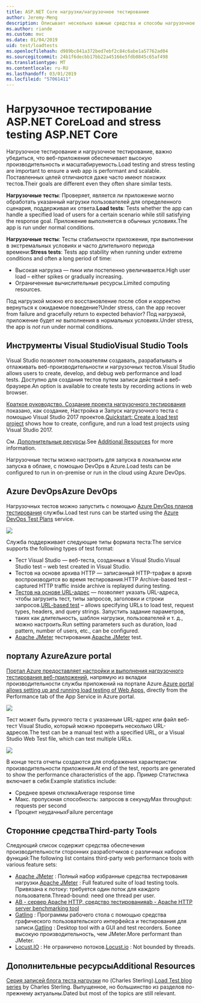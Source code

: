 ```yaml
---
title: ASP.NET Core нагрузки/нагрузочное тестирование
author: Jeremy-Meng
description: Описывает несколько важные средства и способы нагрузочное тестирование и нагрузочное тестирование приложений ASP.NET Core.
ms.author: riande
ms.custom: mvc
ms.date: 01/04/2019
uid: test/loadtests
ms.openlocfilehash: d989bc841a372bed7ebf2c84c6abe1a57762ad04
ms.sourcegitcommit: 24b1f6decbb17bb22a45166e5fdb0845c65af498
ms.translationtype: MT
ms.contentlocale: ru-RU
ms.lasthandoff: 03/01/2019
ms.locfileid: "57061411"
---
```

# <a name="load-and-stress-testing-aspnet-core"></a><span data-ttu-id="da145-103">Нагрузочное тестирование ASP.NET Core</span><span class="sxs-lookup"><span data-stu-id="da145-103">Load and stress testing ASP.NET Core</span></span>

<span data-ttu-id="da145-104">Нагрузочное тестирование и нагрузочное тестирование, важно убедиться, что веб-приложения обеспечивает высокую производительность и масштабируемость.</span><span class="sxs-lookup"><span data-stu-id="da145-104">Load testing and stress testing are important to ensure a web app is performant and scalable.</span></span> <span data-ttu-id="da145-105">Поставленных целей отличаются даже часто имеют похожих тестов.</span><span class="sxs-lookup"><span data-stu-id="da145-105">Their goals are different even they often share similar tests.</span></span>

<span data-ttu-id="da145-106">**Нагрузочные тесты**: Проверяет, является ли приложение могло обработать указанный нагрузки пользователей для определенного сценария, поддерживая их ответа.</span><span class="sxs-lookup"><span data-stu-id="da145-106">**Load tests**: Tests whether the app can handle a specified load of users for a certain scenario while still satisfying the response goal.</span></span> <span data-ttu-id="da145-107">Приложение выполняется в обычных условиях.</span><span class="sxs-lookup"><span data-stu-id="da145-107">The app is run under normal conditions.</span></span>

<span data-ttu-id="da145-108">**Нагрузочные тесты**: Тесты стабильности приложения, при выполнении в экстремальных условиях и часто длительного периода времени:</span><span class="sxs-lookup"><span data-stu-id="da145-108">**Stress tests**: Tests app stability when running under extreme conditions and often a long period of time:</span></span>

* <span data-ttu-id="da145-109">Высокая нагрузка — пики или постепенно увеличивается.</span><span class="sxs-lookup"><span data-stu-id="da145-109">High user load – either spikes or gradually increasing.</span></span>
* <span data-ttu-id="da145-110">Ограниченные вычислительные ресурсы.</span><span class="sxs-lookup"><span data-stu-id="da145-110">Limited computing resources.</span></span>  

<span data-ttu-id="da145-111">Под нагрузкой можно его восстановление после сбоя и корректно вернуться к ожидаемое поведение?</span><span class="sxs-lookup"><span data-stu-id="da145-111">Under stress, can the app recover from failure and gracefully return to expected behavior?</span></span> <span data-ttu-id="da145-112">Под нагрузкой, приложение будет *не* выполнения в нормальных условиях.</span><span class="sxs-lookup"><span data-stu-id="da145-112">Under stress, the app is *not* run under normal conditions.</span></span>

## <a name="visual-studio-tools"></a><span data-ttu-id="da145-113">Инструменты Visual Studio</span><span class="sxs-lookup"><span data-stu-id="da145-113">Visual Studio Tools</span></span>

<span data-ttu-id="da145-114">Visual Studio позволяет пользователям создавать, разрабатывать и отлаживать веб-производительности и нагрузочных тестов.</span><span class="sxs-lookup"><span data-stu-id="da145-114">Visual Studio allows users to create, develop, and debug web performance and load tests.</span></span> <span data-ttu-id="da145-115">Доступно для создания тестов путем записи действий в веб-браузере.</span><span class="sxs-lookup"><span data-stu-id="da145-115">An option is available to create tests by recording actions in web browser.</span></span>

<span data-ttu-id="da145-116">[Краткое руководство. Создание проекта нагрузочного тестирования](/visualstudio/test/quickstart-create-a-load-test-project?view=vs-2017) показано, как создание, Настройка и Запуск нагрузочного теста с помощью Visual Studio 2017 проектов.</span><span class="sxs-lookup"><span data-stu-id="da145-116">[Quickstart: Create a load test project](/visualstudio/test/quickstart-create-a-load-test-project?view=vs-2017) shows how to create, configure, and run a load test projects using Visual Studio 2017.</span></span>

<span data-ttu-id="da145-117">См. [Дополнительные ресурсы](#add).</span><span class="sxs-lookup"><span data-stu-id="da145-117">See [Additional Resources](#add) for more information.</span></span>

<span data-ttu-id="da145-118">Нагрузочные тесты можно настроить для запуска в локальном или запуска в облаке, с помощью DevOps в Azure.</span><span class="sxs-lookup"><span data-stu-id="da145-118">Load tests can be configured to run in on-premise or run in the cloud using Azure DevOps.</span></span>

## <a name="azure-devops"></a><span data-ttu-id="da145-119">Azure DevOps</span><span class="sxs-lookup"><span data-stu-id="da145-119">Azure DevOps</span></span>

<span data-ttu-id="da145-120">Нагрузочных тестов можно запустить с помощью [Azure DevOps планов тестирования](/azure/devops/test/load-test/index?view=vsts) службы.</span><span class="sxs-lookup"><span data-stu-id="da145-120">Load test runs can be started using the [Azure DevOps Test Plans](/azure/devops/test/load-test/index?view=vsts) service.</span></span>

![](./load-tests/_static/azure-devops-load-test.png)

<span data-ttu-id="da145-121">Служба поддерживает следующие типы формата теста:</span><span class="sxs-lookup"><span data-stu-id="da145-121">The service supports the following types of test format:</span></span>

- <span data-ttu-id="da145-122">Тест Visual Studio — веб-теста, созданных в Visual Studio.</span><span class="sxs-lookup"><span data-stu-id="da145-122">Visual Studio test – web test created in Visual Studio.</span></span>
- <span data-ttu-id="da145-123">Тестов на основе архива HTTP — записанный HTTP-трафик в архив воспроизводится во время тестирования.</span><span class="sxs-lookup"><span data-stu-id="da145-123">HTTP Archive-based test – captured HTTP traffic inside archive is replayed during testing.</span></span>
- <span data-ttu-id="da145-124">[Тестов на основе URL-адрес](/azure/devops/test/load-test/get-started-simple-cloud-load-test?view=vsts) — позволяет указать URL-адреса, чтобы загрузить тест, типы запросов, заголовки и строки запросов.</span><span class="sxs-lookup"><span data-stu-id="da145-124">[URL-based test](/azure/devops/test/load-test/get-started-simple-cloud-load-test?view=vsts) – allows specifying URLs to load test, request types, headers, and query strings.</span></span> <span data-ttu-id="da145-125">Запустить задание параметров, таких как длительность, шаблон нагрузки, пользователей и т. д., можно настроить.</span><span class="sxs-lookup"><span data-stu-id="da145-125">Run setting parameters such as duration, load pattern, number of users, etc., can be configured.</span></span>
- <span data-ttu-id="da145-126">[Apache JMeter](https://jmeter.apache.org/) тестирования.</span><span class="sxs-lookup"><span data-stu-id="da145-126">[Apache JMeter](https://jmeter.apache.org/) test.</span></span>

## <a name="azure-portal"></a><span data-ttu-id="da145-127">порталу Azure</span><span class="sxs-lookup"><span data-stu-id="da145-127">Azure portal</span></span>

<span data-ttu-id="da145-128">[Портал Azure предоставляет настройки и выполнения нагрузочного тестирования веб-приложений,](/azure/devops/test/load-test/app-service-web-app-performance-test?view=vsts) напрямую из вкладки производительности службы приложений на портале Azure.</span><span class="sxs-lookup"><span data-stu-id="da145-128">[Azure portal allows setting up and running load testing of Web Apps,](/azure/devops/test/load-test/app-service-web-app-performance-test?view=vsts) directly from the Performance tab of the App Service in Azure portal.</span></span>

![](./load-tests/_static/azure-appservice-perf-test.png)

<span data-ttu-id="da145-129">Тест может быть ручного теста с указанным URL-адрес или файл веб-тест Visual Studio, который можно проверить несколько URL-адресов.</span><span class="sxs-lookup"><span data-stu-id="da145-129">The test can be a manual test with a specified URL, or a Visual Studio Web Test file, which can test multiple URLs.</span></span>

![](./load-tests/_static/azure-appservice-perf-test-config.png)

<span data-ttu-id="da145-130">В конце теста отчеты создаются для отображения характеристик производительности приложения.</span><span class="sxs-lookup"><span data-stu-id="da145-130">At end of the test, reports are generated to show the performance characteristics of the app.</span></span> <span data-ttu-id="da145-131">Пример Статистика включает в себя:</span><span class="sxs-lookup"><span data-stu-id="da145-131">Example statistics include:</span></span>

- <span data-ttu-id="da145-132">Среднее время отклика</span><span class="sxs-lookup"><span data-stu-id="da145-132">Average response time</span></span>
- <span data-ttu-id="da145-133">Макс. пропускная способность: запросов в секунду</span><span class="sxs-lookup"><span data-stu-id="da145-133">Max throughput: requests per second</span></span>
- <span data-ttu-id="da145-134">Процент неудачных</span><span class="sxs-lookup"><span data-stu-id="da145-134">Failure percentage</span></span>

## <a name="third-party-tools"></a><span data-ttu-id="da145-135">Сторонние средства</span><span class="sxs-lookup"><span data-stu-id="da145-135">Third-party Tools</span></span>

<span data-ttu-id="da145-136">Следующий список содержит средства обеспечения производительности сторонних разработчиков с различных наборов функций:</span><span class="sxs-lookup"><span data-stu-id="da145-136">The following list contains third-party web performance tools with various feature sets:</span></span>

- <span data-ttu-id="da145-137">[Apache JMeter](https://jmeter.apache.org/) : Полный набор избранные средства тестирования нагрузки.</span><span class="sxs-lookup"><span data-stu-id="da145-137">[Apache JMeter](https://jmeter.apache.org/) : Full featured suite of load testing tools.</span></span> <span data-ttu-id="da145-138">Привязана к потоку: требуется один поток для каждого пользователя.</span><span class="sxs-lookup"><span data-stu-id="da145-138">Thread-bound: need one thread per user.</span></span>
- [<span data-ttu-id="da145-139">AB - сервер Apache HTTP, средство тестирования</span><span class="sxs-lookup"><span data-stu-id="da145-139">ab - Apache HTTP server benchmarking tool</span></span>](https://httpd.apache.org/docs/2.4/programs/ab.html)
- <span data-ttu-id="da145-140">[Gatling](https://gatling.io/) : Программы рабочего стола с помощью средства графического пользовательского интерфейса и тестирования для записи.</span><span class="sxs-lookup"><span data-stu-id="da145-140">[Gatling](https://gatling.io/) : Desktop tool with a GUI and test recorders.</span></span> <span data-ttu-id="da145-141">Более высокую производительность, чем JMeter.</span><span class="sxs-lookup"><span data-stu-id="da145-141">More performant than JMeter.</span></span>
- <span data-ttu-id="da145-142">[Locust.IO](https://locust.io/) : Не ограничено потоков.</span><span class="sxs-lookup"><span data-stu-id="da145-142">[Locust.io](https://locust.io/) : Not bounded by threads.</span></span>

<a name="add"></a>
## <a name="additional-resources"></a><span data-ttu-id="da145-143">Дополнительные ресурсы</span><span class="sxs-lookup"><span data-stu-id="da145-143">Additional Resources</span></span>

<span data-ttu-id="da145-144">[Серия записей блога теста нагрузки](https://blogs.msdn.microsoft.com/charles_sterling/2015/06/01/load-test-series-part-i-creating-web-performance-tests-for-a-load-test/) по (Charles Sterling).</span><span class="sxs-lookup"><span data-stu-id="da145-144">[Load Test blog series](https://blogs.msdn.microsoft.com/charles_sterling/2015/06/01/load-test-series-part-i-creating-web-performance-tests-for-a-load-test/) by Charles Sterling.</span></span> <span data-ttu-id="da145-145">Выпущенное, но большинство из разделов по-прежнему актуальны.</span><span class="sxs-lookup"><span data-stu-id="da145-145">Dated but most of the topics are still relevant.</span></span>
